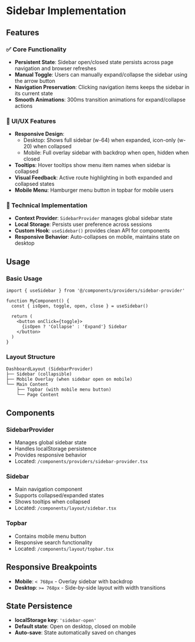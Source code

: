 # Sidebar Implementation

## Features

### ✅ Core Functionality
- **Persistent State**: Sidebar open/closed state persists across page navigation and browser refreshes
- **Manual Toggle**: Users can manually expand/collapse the sidebar using the arrow button
- **Navigation Preservation**: Clicking navigation items keeps the sidebar in its current state
- **Smooth Animations**: 300ms transition animations for expand/collapse actions

### 🎨 UI/UX Features
- **Responsive Design**: 
  - Desktop: Shows full sidebar (w-64) when expanded, icon-only (w-20) when collapsed
  - Mobile: Full overlay sidebar with backdrop when open, hidden when closed
- **Tooltips**: Hover tooltips show menu item names when sidebar is collapsed
- **Visual Feedback**: Active route highlighting in both expanded and collapsed states
- **Mobile Menu**: Hamburger menu button in topbar for mobile users

### 🔧 Technical Implementation
- **Context Provider**: `SidebarProvider` manages global sidebar state
- **Local Storage**: Persists user preference across sessions
- **Custom Hook**: `useSidebar()` provides clean API for components
- **Responsive Behavior**: Auto-collapses on mobile, maintains state on desktop

## Usage

### Basic Usage
```tsx
import { useSidebar } from '@/components/providers/sidebar-provider'

function MyComponent() {
  const { isOpen, toggle, open, close } = useSidebar()
  
  return (
    <button onClick={toggle}>
      {isOpen ? 'Collapse' : 'Expand'} Sidebar
    </button>
  )
}
```

### Layout Structure
```
DashboardLayout (SidebarProvider)
├── Sidebar (collapsible)
├── Mobile Overlay (when sidebar open on mobile)
└── Main Content
    ├── Topbar (with mobile menu button)
    └── Page Content
```

## Components

### SidebarProvider
- Manages global sidebar state
- Handles localStorage persistence
- Provides responsive behavior
- Located: `/components/providers/sidebar-provider.tsx`

### Sidebar
- Main navigation component
- Supports collapsed/expanded states
- Shows tooltips when collapsed
- Located: `/components/layout/sidebar.tsx`

### Topbar
- Contains mobile menu button
- Responsive search functionality
- Located: `/components/layout/topbar.tsx`

## Responsive Breakpoints
- **Mobile**: `< 768px` - Overlay sidebar with backdrop
- **Desktop**: `>= 768px` - Side-by-side layout with width transitions

## State Persistence
- **localStorage key**: `'sidebar-open'`
- **Default state**: Open on desktop, closed on mobile
- **Auto-save**: State automatically saved on changes